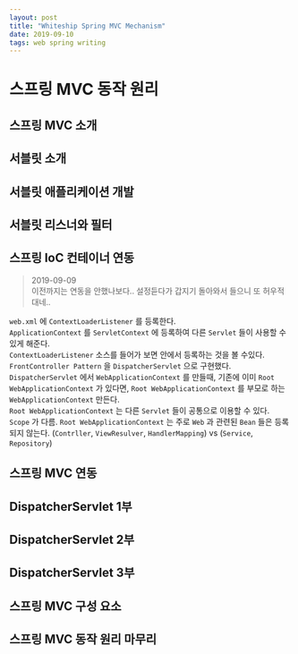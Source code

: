 ```yaml
---
layout: post
title: "Whiteship Spring MVC Mechanism"
date: 2019-09-10
tags: web spring writing
---
```


# 스프링 MVC 동작 원리
## 스프링 MVC 소개
## 서블릿 소개
## 서블릿 애플리케이션 개발
## 서블릿 리스너와 필터
## 스프링 IoC 컨테이너 연동

> 2019-09-09  
> 이전까지는 연동을 안했나보다.. 설정듣다가 갑지기 돌아와서 들으니 또 허우적대네..  

`web.xml` 에 `ContextLoaderListener` 를 등록한다.  
`ApplicationContext` 를 `ServletContext` 에 등록하여 다른 `Servlet` 들이 사용할 수 있게 해준다.  
`ContextLoaderListener` 소스를 들어가 보면 안에서 등록하는 것을 볼 수있다.  
`FrontController Pattern` 을 `DispatcherServlet` 으로 구현했다.
`DispatcherServlet` 에서 `WebApplicationContext` 를 만들때, 기존에 이미 `Root WebApplicationContext` 가 있다면, `Root WebApplicationContext` 를 부모로 하는 `WebApplicationContext` 만든다.  
`Root WebApplicationContext` 는 다른 `Servlet` 들이 공통으로 이용할 수 있다. `Scope` 가 다름.
`Root WebApplicationContext` 는 주로 `Web` 과 관련된 `Bean` 들은 등록되지 않는다. (`Contrller`, `ViewResulver`, `HandlerMapping`) vs (`Service`, `Repository`)

## 스프링 MVC 연동
## DispatcherServlet 1부
## DispatcherServlet 2부
## DispatcherServlet 3부
## 스프링 MVC 구성 요소
## 스프링 MVC 동작 원리 마무리
